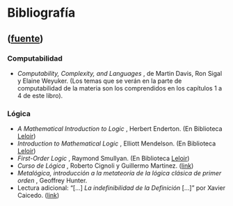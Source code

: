 # Bibliografía
([fuente](https://campus.exactas.uba.ar/course/view.php?id=994))
---
### **Computabilidad**

  - _Computability, Complexity, and Languages_ , de Martin Davis, Ron Sigal y Elaine Weyuker. (Los temas que se verán en la parte de computabilidad de la materia son los comprendidos en los capítulos 1 a 4 de este libro).

### **Lógica**

  - _A Mathematical Introduction to Logic_ , Herbert Enderton. (En Biblioteca [Leloir](http://www.opac.bl.fcen.uba.ar/index.php?catalogo=libros))
  - _Introduction to Mathematical Logic_ , Elliott Mendelson. (En Biblioteca [Leloir](http://www.opac.bl.fcen.uba.ar/index.php?catalogo=libros))
  - _First-Order Logic_ , Raymond Smullyan. (En Biblioteca [Leloir](http://www.opac.bl.fcen.uba.ar/index.php?catalogo=libros))
  - _Curso de Lógica_ , Roberto Cignoli y Guillermo Martinez. ([link](http://cms.dm.uba.ar/academico/materias/1ercuat2011/logica_y_computabilidad/apunteteorico.pdf))
  - _Metalógica, introducción a la metateoría de la lógica clásica de primer orden_ , Geoffrey Hunter.
  - Lectura adicional: “[...] _La indefinibilidad de la Definición_ [...]” por Xavier Caicedo. ([link](http://cms.dm.uba.ar/academico/materias/1ercuat2012/logica_y_computabilidad/caicedo.djvu))

